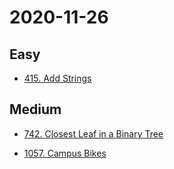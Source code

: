 # 2020-11-26

## Easy

* [415. Add Strings](https://leetcode.com/problems/add-strings/)

## Medium

* [742. Closest Leaf in a Binary Tree](https://leetcode.com/problems/closest-leaf-in-a-binary-tree/)

* [1057. Campus Bikes](https://leetcode.com/problems/campus-bikes/)

